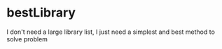 # bestLibrary
I don't need a large library list, I just need a simplest and  best method to solve problem
